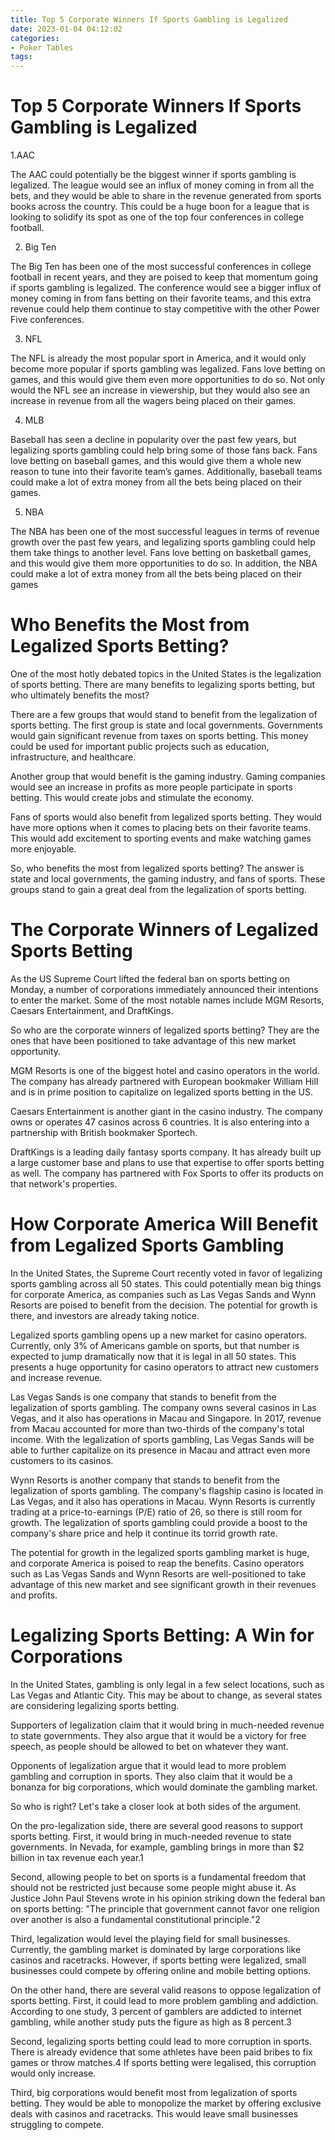 ```yaml
---
title: Top 5 Corporate Winners If Sports Gambling is Legalized
date: 2023-01-04 04:12:02
categories:
- Poker Tables
tags:
---
```



#  Top 5 Corporate Winners If Sports Gambling is Legalized

1.AAC

The AAC could potentially be the biggest winner if sports gambling is legalized. The league would see an influx of money coming in from all the bets, and they would be able to share in the revenue generated from sports books across the country. This could be a huge boon for a league that is looking to solidify its spot as one of the top four conferences in college football.

2. Big Ten

The Big Ten has been one of the most successful conferences in college football in recent years, and they are poised to keep that momentum going if sports gambling is legalized. The conference would see a bigger influx of money coming in from fans betting on their favorite teams, and this extra revenue could help them continue to stay competitive with the other Power Five conferences.

3. NFL

The NFL is already the most popular sport in America, and it would only become more popular if sports gambling was legalized. Fans love betting on games, and this would give them even more opportunities to do so. Not only would the NFL see an increase in viewership, but they would also see an increase in revenue from all the wagers being placed on their games.

4. MLB

Baseball has seen a decline in popularity over the past few years, but legalizing sports gambling could help bring some of those fans back. Fans love betting on baseball games, and this would give them a whole new reason to tune into their favorite team’s games. Additionally, baseball teams could make a lot of extra money from all the bets being placed on their games.

5. NBA

The NBA has been one of the most successful leagues in terms of revenue growth over the past few years, and legalizing sports gambling could help them take things to another level. Fans love betting on basketball games, and this would give them more opportunities to do so. In addition, the NBA could make a lot of extra money from all the bets being placed on their games

#  Who Benefits the Most from Legalized Sports Betting?

One of the most hotly debated topics in the United States is the legalization of sports betting. There are many benefits to legalizing sports betting, but who ultimately benefits the most?

There are a few groups that would stand to benefit from the legalization of sports betting. The first group is state and local governments. Governments would gain significant revenue from taxes on sports betting. This money could be used for important public projects such as education, infrastructure, and healthcare.

Another group that would benefit is the gaming industry. Gaming companies would see an increase in profits as more people participate in sports betting. This would create jobs and stimulate the economy.

Fans of sports would also benefit from legalized sports betting. They would have more options when it comes to placing bets on their favorite teams. This would add excitement to sporting events and make watching games more enjoyable.

So, who benefits the most from legalized sports betting? The answer is state and local governments, the gaming industry, and fans of sports. These groups stand to gain a great deal from the legalization of sports betting.

#  The Corporate Winners of Legalized Sports Betting

As the US Supreme Court lifted the federal ban on sports betting on Monday, a number of corporations immediately announced their intentions to enter the market. Some of the most notable names include MGM Resorts, Caesars Entertainment, and DraftKings.

So who are the corporate winners of legalized sports betting? They are the ones that have been positioned to take advantage of this new market opportunity.

MGM Resorts is one of the biggest hotel and casino operators in the world. The company has already partnered with European bookmaker William Hill and is in prime position to capitalize on legalized sports betting in the US.

Caesars Entertainment is another giant in the casino industry. The company owns or operates 47 casinos across 6 countries. It is also entering into a partnership with British bookmaker Sportech.

DraftKings is a leading daily fantasy sports company. It has already built up a large customer base and plans to use that expertise to offer sports betting as well. The company has partnered with Fox Sports to offer its products on that network's properties.

#  How Corporate America Will Benefit from Legalized Sports Gambling

In the United States, the Supreme Court recently voted in favor of legalizing sports gambling across all 50 states. This could potentially mean big things for corporate America, as companies such as Las Vegas Sands and Wynn Resorts are poised to benefit from the decision. The potential for growth is there, and investors are already taking notice.

Legalized sports gambling opens up a new market for casino operators. Currently, only 3% of Americans gamble on sports, but that number is expected to jump dramatically now that it is legal in all 50 states. This presents a huge opportunity for casino operators to attract new customers and increase revenue.

Las Vegas Sands is one company that stands to benefit from the legalization of sports gambling. The company owns several casinos in Las Vegas, and it also has operations in Macau and Singapore. In 2017, revenue from Macau accounted for more than two-thirds of the company's total income. With the legalization of sports gambling, Las Vegas Sands will be able to further capitalize on its presence in Macau and attract even more customers to its casinos.

Wynn Resorts is another company that stands to benefit from the legalization of sports gambling. The company's flagship casino is located in Las Vegas, and it also has operations in Macau. Wynn Resorts is currently trading at a price-to-earnings (P/E) ratio of 26, so there is still room for growth. The legalization of sports gambling could provide a boost to the company's share price and help it continue its torrid growth rate.

The potential for growth in the legalized sports gambling market is huge, and corporate America is poised to reap the benefits. Casino operators such as Las Vegas Sands and Wynn Resorts are well-positioned to take advantage of this new market and see significant growth in their revenues and profits.

#  Legalizing Sports Betting: A Win for Corporations

In the United States, gambling is only legal in a few select locations, such as Las Vegas and Atlantic City. This may be about to change, as several states are considering legalizing sports betting.

Supporters of legalization claim that it would bring in much-needed revenue to state governments. They also argue that it would be a victory for free speech, as people should be allowed to bet on whatever they want.

Opponents of legalization argue that it would lead to more problem gambling and corruption in sports. They also claim that it would be a bonanza for big corporations, which would dominate the gambling market.

So who is right? Let's take a closer look at both sides of the argument.

On the pro-legalization side, there are several good reasons to support sports betting. First, it would bring in much-needed revenue to state governments. In Nevada, for example, gambling brings in more than $2 billion in tax revenue each year.1

Second, allowing people to bet on sports is a fundamental freedom that should not be restricted just because some people might abuse it. As Justice John Paul Stevens wrote in his opinion striking down the federal ban on sports betting: "The principle that government cannot favor one religion over another is also a fundamental constitutional principle."2

Third, legalization would level the playing field for small businesses. Currently, the gambling market is dominated by large corporations like casinos and racetracks. However, if sports betting were legalized, small businesses could compete by offering online and mobile betting options.

On the other hand, there are several valid reasons to oppose legalization of sports betting. First, it could lead to more problem gambling and addiction. According to one study, 3 percent of gamblers are addicted to internet gambling, while another study puts the figure as high as 8 percent.3

Second, legalizing sports betting could lead to more corruption in sports. There is already evidence that some athletes have been paid bribes to fix games or throw matches.4 If sports betting were legalised, this corruption would only increase.

Third, big corporations would benefit most from legalization of sports betting. They would be able to monopolize the market by offering exclusive deals with casinos and racetracks. This would leave small businesses struggling to compete.